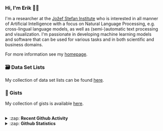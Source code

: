 ### Hi, I'm Erik 👋🏼 

I'm a researcher at the [Jožef Stefan Institute][job] who is interested in all manner of Artificial Intelligence with a focus on Natural Language Processing, e.g. cross-lingual language models, as well as (semi-)automatic text processing and visualization. I'm passionate in developing machine learning models and software that can be used for various tasks and in both scientific and business domains.

For more information see my [homepage][homepage].

### 🗃️ Data Set Lists
My collection of data set lists can be found [here][datasets].

### 🔖 Gists
My collection of gists is available [here][gists].

<br />

<details>
  <summary>:zap: <b>Recent Github Activity</b></summary>
  
<!--START_SECTION:activity-->
1. 🎉 Merged PR [#8](https://github.com/Infominer-JSI/gui-client/pull/8) in [Infominer-JSI/gui-client](https://github.com/Infominer-JSI/gui-client)
2. 💪 Opened PR [#8](https://github.com/Infominer-JSI/gui-client/pull/8) in [Infominer-JSI/gui-client](https://github.com/Infominer-JSI/gui-client)
3. ❗️ Closed issue [#1](https://github.com/Infominer-JSI/infominer/issues/1) in [Infominer-JSI/infominer](https://github.com/Infominer-JSI/infominer)
4. 🎉 Merged PR [#54](https://github.com/JozefStefanInstitute/eLENS-miner-system/pull/54) in [JozefStefanInstitute/eLENS-miner-system](https://github.com/JozefStefanInstitute/eLENS-miner-system)
5. 🎉 Merged PR [#53](https://github.com/JozefStefanInstitute/eLENS-miner-system/pull/53) in [JozefStefanInstitute/eLENS-miner-system](https://github.com/JozefStefanInstitute/eLENS-miner-system)
<!--END_SECTION:activity-->

</details>

<details>
  <summary>:zap: <b>Github Statistics</b></summary>
  
  <img align="left" alt="codeSTACKr's Github Stats" src="https://github-readme-stats.vercel.app/api?username=eriknovak&show_icons=true&theme=buefy&hide_border=true" />

</details>

[job]: https://ailab.ijs.si/
[homepage]: https://ailab.ijs.si/eriknovak/
[gists]: https://gist.github.com/ErikNovak
[datasets]: ./datasets/README.md
